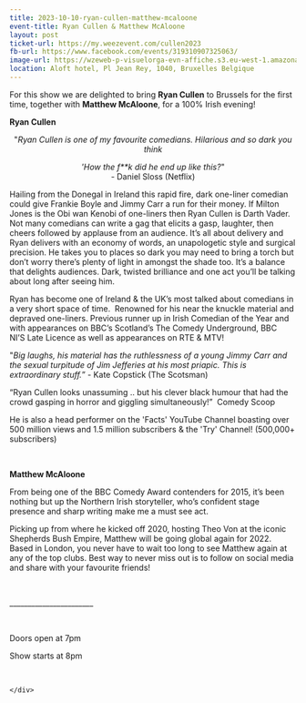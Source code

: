 ```yaml
---
title: 2023-10-10-ryan-cullen-matthew-mcaloone
event-title: Ryan Cullen & Matthew McAloone
layout: post
ticket-url: https://my.weezevent.com/cullen2023
fb-url: https://www.facebook.com/events/319310907325063/
image-url: https://wzeweb-p-visuelorga-evn-affiche.s3.eu-west-1.amazonaws.com/affiche_1026111.jpg
location: Aloft hotel, Pl Jean Rey, 1040, Bruxelles Belgique
---
```

<div><div class="kvgmc6g5 cxmmr5t8 oygrvhab hcukyx3x c1et5uql">
<p>
		For this show we are delighted to bring <strong>Ryan Cullen</strong> to Brussels for the first time, together with <strong>Matthew McAloone</strong>, for a 100% Irish evening!</p>
<p>
<strong>Ryan Cullen</strong></p>
<p align="center">
		"<em>Ryan Cullen is one of my favourite comedians. Hilarious and so dark you think</em></p>
<p align="center">
<em>'How the f**k did he end up like this?</em>"<br>
		- Daniel Sloss (Netflix)</p>
<p>
		Hailing from the Donegal in Ireland this rapid fire, dark one-liner comedian could give Frankie Boyle and Jimmy Carr a run for their money. If Milton Jones is the Obi wan Kenobi of one-liners then Ryan Cullen is Darth Vader. Not many comedians can write a gag that elicits a gasp, laughter, then cheers followed by applause from an audience. It’s all about delivery and Ryan delivers with an economy of words, an unapologetic style and surgical precision. He takes you to places so dark you may need to bring a torch but don’t worry there’s plenty of light in amongst the shade too. It’s a balance that delights audiences. Dark, twisted brilliance and one act you’ll be talking about long after seeing him.</p>
<p>
		Ryan has become one of Ireland &amp; the UK’s most talked about comedians in a very short space of time.  Renowned for his near the knuckle material and depraved one-liners. Previous runner up in Irish Comedian of the Year and with appearances on BBC’s Scotland’s The Comedy Underground, BBC NI’S Late Licence as well as appearances on RTE &amp; MTV!</p>
<p>
		"<em>Big laughs, his material has the ruthlessness of a young Jimmy Carr and the sexual turpitude of Jim Jefferies at his most priapic. This is extraordinary stuff.</em>” - Kate Copstick (The Scotsman)</p>
<p>
		“Ryan Cullen looks unassuming .. but his clever black humour that had the crowd gasping in horror and giggling simultaneously!”  Comedy Scoop</p>
<p>
		He is also a head performer on the 'Facts' YouTube Channel boasting over 500 million views and 1.5 million subscribers &amp; the 'Try' Channel! (500,000+ subscribers)</p>
<p>
		 </p>
<p>
<strong>Matthew McAloone</strong></p>
<p>
		From being one of the BBC Comedy Award contenders for 2015, it’s been nothing but up the Northern Irish storyteller, who’s confident stage presence and sharp writing make me a must see act.</p>
<p>
		Picking up from where he kicked off 2020, hosting Theo Von at the iconic Shepherds Bush Empire, Matthew will be going global again for 2022. Based in London, you never have to wait too long to see Matthew again at any of the top clubs. Best way to never miss out is to follow on social media and share with your favourite friends!</p>
<p>
		 </p>
<p>
<span>_______________________</span></p>
</div>
<p>
	 </p>
<p>
	Doors open at 7pm</p>
<p>
	Show starts at 8pm</p>
<p>
	 </p>

    </div>